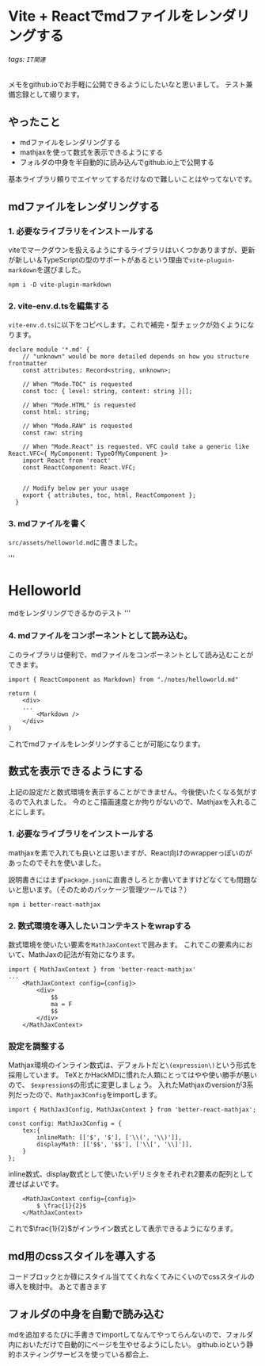 # Vite + Reactでmdファイルをレンダリングする
###### tags: `IT関連`

メモをgithub.ioでお手軽に公開できるようにしたいなと思いまして。
テスト兼備忘録として綴ります。

## やったこと
- mdファイルをレンダリングする
- mathjaxを使って数式を表示できるようにする
- フォルダの中身を半自動的に読み込んでgithub.io上で公開する

基本ライブラリ頼りでエイヤッてするだけなので難しいことはやってないです。

## mdファイルをレンダリングする

### 1. 必要なライブラリをインストールする
viteでマークダウンを扱えるようにするライブラリはいくつかありますが、更新が新しい＆TypeScriptの型のサポートがあるという理由で`vite-pluguin-markdown`を選びました。
```
npm i -D vite-plugin-markdown
```

### 2. vite-env.d.tsを編集する
`vite-env.d.ts`に以下をコピペします。これで補完・型チェックが効くようになります。
```
declare module '*.md' {
    // "unknown" would be more detailed depends on how you structure frontmatter
    const attributes: Record<string, unknown>; 
  
    // When "Mode.TOC" is requested
    const toc: { level: string, content: string }[];
  
    // When "Mode.HTML" is requested
    const html: string;
  
    // When "Mode.RAW" is requested
    const raw: string
  
    // When "Mode.React" is requested. VFC could take a generic like React.VFC<{ MyComponent: TypeOfMyComponent }>
    import React from 'react'
    const ReactComponent: React.VFC;
    
  
    // Modify below per your usage
    export { attributes, toc, html, ReactComponent };
  }
```

### 3. mdファイルを書く
`src/assets/helloworld.md`に書きました。

'''
# Helloworld
mdをレンダリングできるかのテスト
'''


### 4. mdファイルをコンポーネントとして読み込む。
このライブラリは便利で、mdファイルをコンポーネントとして読み込むことができます。
```
import { ReactComponent as Markdown} from "./notes/helloworld.md"

return (
    <div>
    ...
        <Markdown />
    </div>
)
```

これでmdファイルをレンダリングすることが可能になります。


## 数式を表示できるようにする
上記の設定だと数式環境を表示することができません。今後使いたくなる気がするので入れました。
今のとこ描画速度とか拘りがないので、Mathjaxを入れることにします。

### 1. 必要なライブラリをインストールする
mathjaxを素で入れても良いとは思いますが、React向けのwrapperっぽいのがあったのでそれを使いました。

説明書きにはまず`package.json`に直書きしろとか書いてますけどなくても問題ないと思います。（そのためのパッケージ管理ツールでは？）
```
npm i better-react-mathjax
```

### 2. 数式環境を導入したいコンテキストをwrapする
数式環境を使いたい要素を`MathJaxContext`で囲みます。
これでこの要素内において、MathJaxの記法が有効になります。

```
import { MathJaxContext } from 'better-react-mathjax'
...
    <MathJaxContext config={config}>
        <div>
            $$
            ma = F
            $$
        </div>
    </MathJaxContext>
```


### 設定を調整する
Mathjax環境のインライン数式は、デフォルトだと`\(expression\)`という形式を採用しています。
TeXとかHackMDに慣れた人類にとってはやや使い勝手が悪いので、 `$expression$`の形式に変更しましょう。
入れたMathjaxのversionが3系列だったので、`Mathjax3Config`をimportします。

```
import { MathJax3Config, MathJaxContext } from 'better-react-mathjax';

const config: MathJax3Config = {
    tex:{
        inlineMath: [['$', '$'], ['\\(', '\\)']],
        displayMath: [['$$', '$$'], ['\\[', '\\]']],
    }
};
```
inline数式、display数式として使いたいデリミタをそれぞれ2要素の配列として渡せばよいです。

```
    <MathJaxContext config={config}>
        $ \frac{1}{2}$
    </MathJaxContext>
```
これで$\frac{1}{2}$がインライン数式として表示できるようになります。

## md用のcssスタイルを導入する
コードブロックとか碌にスタイル当ててくれなくてみにくいのでcssスタイルの導入を検討中。
あとで書きます

## フォルダの中身を自動で読み込む
mdを追加するたびに手書きでimportしてなんてやってらんないので、フォルダ内においただけで自動的にページを生やせるようにしたい。
github.ioという静的ホスティングサービスを使っている都合上、
